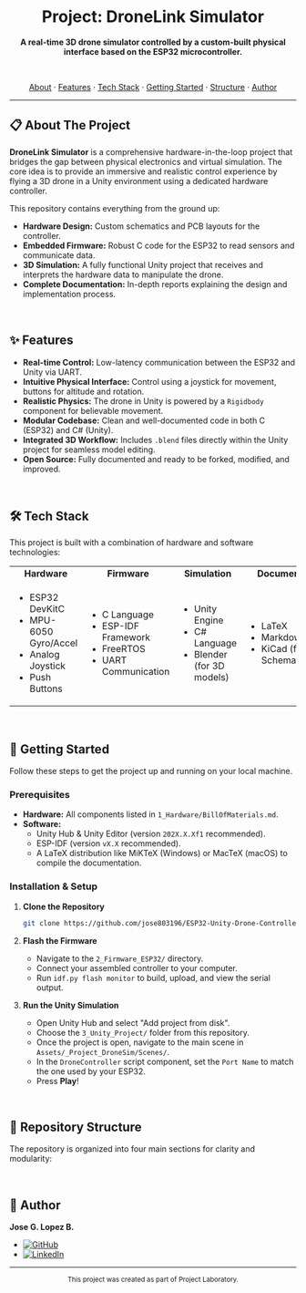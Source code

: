 <div align="center">
  <h1>Project: DroneLink Simulator</h1>
  <p>
    <strong>A real-time 3D drone simulator controlled by a custom-built physical interface based on the ESP32 microcontroller.</strong>
  </p>
  <br>
  <p>
    <a href="#-about-the-project">About</a> ·
    <a href="#-features">Features</a> ·
    <a href="#-tech-stack">Tech Stack</a> ·
    <a href="#-getting-started">Getting Started</a> ·
    <a href="#-repository-structure">Structure</a> ·
    <a href="#-author">Author</a>
  </p>
</div>

---

## 📋 About The Project

**DroneLink Simulator** is a comprehensive hardware-in-the-loop project that bridges the gap between physical electronics and virtual simulation. The core idea is to provide an immersive and realistic control experience by flying a 3D drone in a Unity environment using a dedicated hardware controller.

This repository contains everything from the ground up:
*   **Hardware Design:** Custom schematics and PCB layouts for the controller.
*   **Embedded Firmware:** Robust C code for the ESP32 to read sensors and communicate data.
*   **3D Simulation:** A fully functional Unity project that receives and interprets the hardware data to manipulate the drone.
*   **Complete Documentation:** In-depth reports explaining the design and implementation process.

<br>

## ✨ Features

*   **Real-time Control:** Low-latency communication between the ESP32 and Unity via UART.
*   **Intuitive Physical Interface:** Control using a joystick for movement, buttons for altitude and rotation.
*   **Realistic Physics:** The drone in Unity is powered by a `Rigidbody` component for believable movement.
*   **Modular Codebase:** Clean and well-documented code in both C (ESP32) and C# (Unity).
*   **Integrated 3D Workflow:** Includes `.blend` files directly within the Unity project for seamless model editing.
*   **Open Source:** Fully documented and ready to be forked, modified, and improved.

<br>

## 🛠️ Tech Stack

This project is built with a combination of hardware and software technologies:

<table>
  <tr>
    <td align="center"><strong>Hardware</strong></td>
    <td align="center"><strong>Firmware</strong></td>
    <td align="center"><strong>Simulation</strong></td>
    <td align="center"><strong>Documentation</strong></td>
  </tr>
  <tr>
    <td>
      <ul>
        <li>ESP32 DevKitC</li>
        <li>MPU-6050 Gyro/Accel</li>
        <li>Analog Joystick</li>
        <li>Push Buttons</li>
      </ul>
    </td>
    <td>
      <ul>
        <li>C Language</li>
        <li>ESP-IDF Framework</li>
        <li>FreeRTOS</li>
        <li>UART Communication</li>
      </ul>
    </td>
    <td>
      <ul>
        <li>Unity Engine</li>
        <li>C# Language</li>
        <li>Blender (for 3D models)</li>
      </ul>
    </td>
    <td>
      <ul>
        <li>LaTeX</li>
        <li>Markdown</li>
        <li>KiCad (for Schematics/PCB)</li>
      </ul>
    </td>
  </tr>
</table>

<br>

## 🚀 Getting Started

Follow these steps to get the project up and running on your local machine.

### Prerequisites

*   **Hardware:** All components listed in `1_Hardware/BillOfMaterials.md`.
*   **Software:**
    *   Unity Hub & Unity Editor (version `202X.X.Xf1` recommended).
    *   ESP-IDF (version `vX.X` recommended).
    *   A LaTeX distribution like MiKTeX (Windows) or MacTeX (macOS) to compile the documentation.

### Installation & Setup

1.  **Clone the Repository**
    ```sh
    git clone https://github.com/jose803196/ESP32-Unity-Drone-Controller
    ```

2.  **Flash the Firmware**
    *   Navigate to the `2_Firmware_ESP32/` directory.
    *   Connect your assembled controller to your computer.
    *   Run `idf.py flash monitor` to build, upload, and view the serial output.

3.  **Run the Unity Simulation**
    *   Open Unity Hub and select "Add project from disk".
    *   Choose the `3_Unity_Project/` folder from this repository.
    *   Once the project is open, navigate to the main scene in `Assets/_Project_DroneSim/Scenes/`.
    *   In the `DroneController` script component, set the `Port Name` to match the one used by your ESP32.
    *   Press **Play**!

<br>

## 📂 Repository Structure

The repository is organized into four main sections for clarity and modularity:


<br>

## 👤 Author

**Jose G. Lopez B.**

*   <a href="https://github.com/jose803196">
      <img src="https://img.shields.io/badge/GitHub-181717?style=for-the-badge&logo=github&logoColor=white" alt="GitHub"/>
    </a>
*   <a href="https://www.linkedin.com/in/jose803196/">
      <img src="https://img.shields.io/badge/LinkedIn-0A66C2?style=for-the-badge&logo=linkedin&logoColor=white" alt="LinkedIn"/>
    </a>

---
<div align="center">
  <small>This project was created as part of Project Laboratory.</small>
</div>
